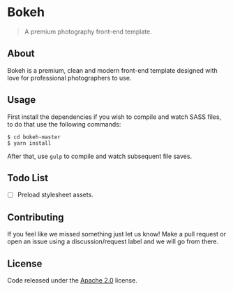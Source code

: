 # Bokeh

> A premium photography front-end template.

## About

Bokeh is a premium, clean and modern front-end template designed with love for professional photographers to use.

## Usage

First install the dependencies if you wish to compile and watch SASS files, to do that use the following commands:

```
$ cd bokeh-master
$ yarn install
```

After that, use ```gulp``` to compile and watch subsequent file saves.

## Todo List

* [ ] Preload stylesheet assets.

## Contributing

If you feel like we missed something just let us know! Make a pull request or open an issue using a discussion/request label and we will go from there.

## License

Code released under the [Apache 2.0](LICENSE) license.
